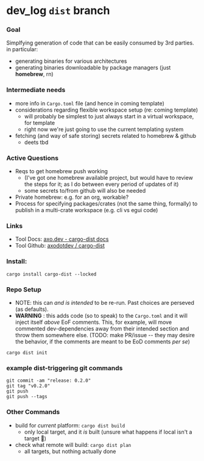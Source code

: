 # dev_log `dist` branch

### Goal
Simplfying generation of code that can be easily consumed by 3rd parties.
in particular:
- generating binaries for various architectures
- generating binaries downloadable by package managers (just **homebrew**, rn)

### Intermediate needs
- more info in `Cargo.toml` file (and hence in coming template)
- considerations regarding flexible workspace setup (re: coming template)
    - will probably be simplest to just always start in a virtual workspace, for template
    - right now we're just going to use the current templating system
- fetching (and way of safe storing) secrets related to homebrew & github
    - deets tbd

### Active Questions
- Reqs to get homebrew push working
    - (I've got one homebrew available project, but would have to review the steps for it; as I do between every period of updates of it)
    - some secrets to/from github will also be needed
- Private homebrew: e.g. for an org, workable?
- Process for specifying packages/crates (not the same thing, formally) to publish in a multi-crate workspace (e.g. cli vs egui code)


### Links
- Tool Docs: [axo.dev - cargo-dist docs](https://opensource.axo.dev/cargo-dist/book/introduction.html)
- Tool Github: [axodotdev / cargo-dist](https://github.com/axodotdev/cargo-dist)

### Install:
```shell
cargo install cargo-dist --locked
```

### Repo Setup
- NOTE: this can *and is intended* to be re-run.  Past choices are perseved (as defaults).  
- **WARNING** : this adds code (so to speak) to the `Cargo.toml` and it will inject itself *above* EoF comments.  This, for example, will move commented dev-dependencies away from their intended section and throw them somewhere else.  (TODO: make PR/issue -- they may desire the behavior, if the comments are meant to be EoD comments *per se*)
```shell
cargo dist init
```

### example dist-triggering git commands
```shell
git commit -am "release: 0.2.0"
git tag "v0.2.0"
git push
git push --tags
```

### Other Commands
- build for *current* platform: `cargo dist build`
    - only local target, and it *is* built (unsure what happens if local isn't a target :shrug:)
- check what remote will build: `cargo dist plan`
    - all targets, but nothing actually done
